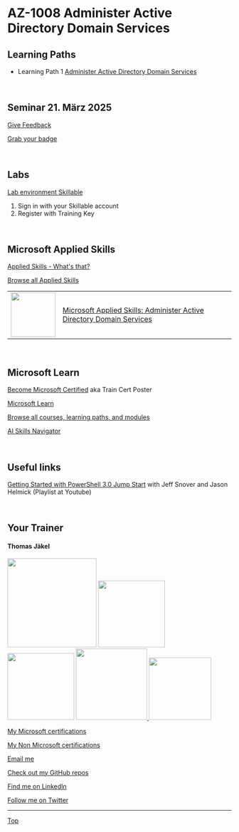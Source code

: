 [LP1]: https://learn.microsoft.com/training/paths/administer-active-directory-domain-services/

# AZ-1008 Administer Active Directory Domain Services

## Learning Paths

- Learning Path 1 [Administer Active Directory Domain Services][LP1]

<br>

## Seminar 21. März 2025

[Give Feedback](https://www.metricsthatmatter.com/url/u.aspx?CCCF25C45220602410)

[Grab your badge](https://api.brainymotion.de/msbadge/redeem?pid=229509&cd=XJPK94)

<br>


## Labs

[Lab environment Skillable](https://brainymotion.learnondemand.net) 

1. Sign in with your Skillable account 
2. Register with Training Key

<!--[Go Deploy](https://lms.godeploy.it) -->

<br>

## Microsoft Applied Skills

[Applied Skills - What's that?](https://learn.microsoft.com/en-us/credentials/)

[Browse all Applied Skills](https://learn.microsoft.com/en-us/credentials/browse/?credential_types=applied%20skills)


|   |   |
| - | - |
| <img src="https://download69118.blob.core.windows.net/anon/apl.png"    width="100"/> | [Microsoft Applied Skills: Administer Active Directory Domain Services](https://learn.microsoft.com/en-us/credentials/applied-skills/administer-active-directory-domain-services/) |


<br>


## Microsoft Learn

[Become Microsoft Certified](https://aka.ms/traincertposter) aka Train Cert Poster

[Microsoft Learn](https://learn.microsoft.com)

[Browse all courses, learning paths, and modules](https://learn.microsoft.com/en-us/training/browse/)

[AI Skills Navigator](https://aiskillsnavigator.microsoft.com/en-us)


<br>


## Useful links

[Getting Started with PowerShell 3.0 Jump Start](https://www.youtube.com/playlist?list=PLyJiOytEPs4etH7Ujq7PU7jlOlHL-9RmV) with Jeff Snover and Jason Helmick (Playlist at Youtube)



<br>


##  Your Trainer
#### Thomas Jäkel

<img src="https://download69118.blob.core.windows.net/anon/Profilbild.jpg" width="200"/>
<img src="https://download69118.blob.core.windows.net/anon/Standard MCT Badge Large.png" width=150>
<a href="https://www.credly.com/badges/72439d56-7895-4b92-84bd-fec12c84fd18/public_url"><img src="https://download69118.blob.core.windows.net/anon/mcse-cloud-platform-and-infrastructure-certified-2016.png" width="150"/></a>
<a href="https://learn.microsoft.com/api/credentials/share/en-us/tjaekel/A8E4CC3EAA93F4C2?sharingId=EBAFABC36CF6EBDC"><img src="https://download69118.blob.core.windows.net/anon/microsoft-certified-azure-solutions-architect-expert.png" width=160>
<a href="https://www.credly.com/badges/7f2c6c3e-d3e3-4e32-9299-adf3278948a3/public_url"><img src="https://download69118.blob.core.windows.net/anon/instructor-recognition-1-000-students-reached.png" width="140"/></a>

[My Microsoft certifications](https://learn.microsoft.com/en-us/users/tjaekel/transcript/d4yjrcx32nome0r)

[My Non Microsoft certifications](https://www.credly.com/users/thomas-jakel)

[Email me](mailto:thomas.jaekel@brainymotion.de)

[Check out my GitHub repos](https://github.com/www42)

[Find me on LinkedIn](https://linkedin.com/in/tjkkll)

[Follow me on Twitter](https://twitter.com/tjkkll)


---

[Top](#az-1008-administer-active-directory-domain-services)
